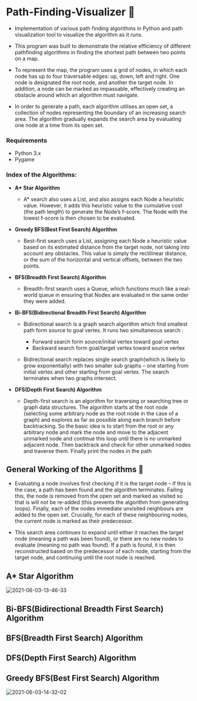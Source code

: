 # Path-Finding-Visualizer 👀
* Implementation of various path finding algorithms in Python and path visualization tool to visualize the algorithm as it runs.

* This program was built to demonstrate the relative efficiency of different pathfinding algorithms in finding the shortest path between two points on a map.

* To represent the map, the program uses a grid of nodes, in which each node has up to four traversable edges: up, down, left and right. One node is designated the root node, and another the target node. In addition, a node can be marked as impassable, effectively creating an obstacle around which an algorithm must navigate.

* In order to generate a path, each algorithm utilises an open set, a collection of nodes representing the boundary of an increasing search area. The algorithm gradually expands the search area by evaluating one node at a time from its open set.




### Requirements
* Python 3.x
* Pygame

### Index of the Algorithms:

* **A\* Star Algorithm**

    * A* search also uses a List, and also assigns each Node a heuristic value. However, it adds this heuristic value to the cumulative cost (the path length) to generate the Node’s f-score. The Node with the lowest f-score is then chosen to be evaluated.


* **Greedy BFS(Best First Search) Algorithm**

    * Best-first search uses a List, assigning each Node a heuristic value based on its estimated distance from the target node, not taking into account any obstacles. This value is simply the rectilinear distance, or the sum of the horizontal and vertical offsets, between the two points.

* **BFS(Breadth First Search) Algorithm**

    * Breadth-first search uses a Queue, which functions much like a real-world queue in ensuring that Nodes are evaluated in the same order they were added.

* **Bi-BFS(Bidirectional Breadth First Search) Algorithm**

    * Bidirectional search is a graph search algorithm which find smallest path form source to goal vertex. It runs two simultaneous search :

        * Forward search form source/initial vertex toward goal vertex
        * Backward search form goal/target vertex toward source vertex

    * Bidirectional search replaces single search graph(which is likely to grow exponentially) with two smaller sub graphs – one starting from initial vertex and other starting from goal vertex. The search terminates when two graphs intersect.


* **DFS(Depth First Search) Algorithm**

    * Depth-first search is an algorithm for traversing or searching tree or graph data structures. The algorithm starts at the root node (selecting some arbitrary node as the root node in the case of a graph) and explores as far as possible along each branch before backtracking. So the basic idea is to start from the root or any arbitrary node and mark the node and move to the adjacent unmarked node and continue this loop until there is no unmarked adjacent node. Then backtrack and check for other unmarked nodes and traverse them. Finally print the nodes in the path

## General Working of the Algorithms 👾

* Evaluating a node involves first checking if it is the target node – if this is the case, a path has been found and the algorithm terminates. Failing this, the node is removed from the open set and marked as visited so that is will not be re-added (this prevents the algorithm from generating loops). Finally, each of the nodes immediate unvisited neighbours are added to the open set. Crucially, for each of these neighbouring nodes, the current node is marked as their predecessor.

* This search area continues to expand until either it reaches the target node (meaning a path was been found), or there are no new nodes to evaluate (meaning no path was found). If a path is found, it is then reconstructed based on the predecessor of each node, starting from the target node, and continuing until the root node is reached.


## A* Star Algorithm
![2021-06-03-13-46-33](https://user-images.githubusercontent.com/53933590/120613311-bf052280-c473-11eb-9ad5-ebe276b05fac.gif)


## Bi-BFS(Bidirectional Breadth First Search) Algorithm

## BFS(Breadth First Search) Algorithm

## DFS(Depth First Search) Algorithm


## Greedy BFS(Best First Search) Algorithm
![2021-06-03-14-32-02](https://user-images.githubusercontent.com/53933590/120618387-a814ff00-c478-11eb-8c0f-26aa73285b2b.gif)